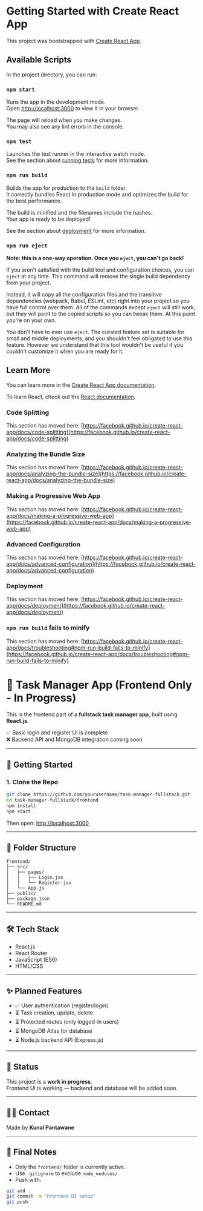 # Getting Started with Create React App

This project was bootstrapped with [Create React App](https://github.com/facebook/create-react-app).

## Available Scripts

In the project directory, you can run:

### `npm start`

Runs the app in the development mode.\
Open [http://localhost:3000](http://localhost:3000) to view it in your browser.

The page will reload when you make changes.\
You may also see any lint errors in the console.

### `npm test`

Launches the test runner in the interactive watch mode.\
See the section about [running tests](https://facebook.github.io/create-react-app/docs/running-tests) for more information.

### `npm run build`

Builds the app for production to the `build` folder.\
It correctly bundles React in production mode and optimizes the build for the best performance.

The build is minified and the filenames include the hashes.\
Your app is ready to be deployed!

See the section about [deployment](https://facebook.github.io/create-react-app/docs/deployment) for more information.

### `npm run eject`

**Note: this is a one-way operation. Once you `eject`, you can't go back!**

If you aren't satisfied with the build tool and configuration choices, you can `eject` at any time. This command will remove the single build dependency from your project.

Instead, it will copy all the configuration files and the transitive dependencies (webpack, Babel, ESLint, etc) right into your project so you have full control over them. All of the commands except `eject` will still work, but they will point to the copied scripts so you can tweak them. At this point you're on your own.

You don't have to ever use `eject`. The curated feature set is suitable for small and middle deployments, and you shouldn't feel obligated to use this feature. However we understand that this tool wouldn't be useful if you couldn't customize it when you are ready for it.

## Learn More

You can learn more in the [Create React App documentation](https://facebook.github.io/create-react-app/docs/getting-started).

To learn React, check out the [React documentation](https://reactjs.org/).

### Code Splitting

This section has moved here: [https://facebook.github.io/create-react-app/docs/code-splitting](https://facebook.github.io/create-react-app/docs/code-splitting)

### Analyzing the Bundle Size

This section has moved here: [https://facebook.github.io/create-react-app/docs/analyzing-the-bundle-size](https://facebook.github.io/create-react-app/docs/analyzing-the-bundle-size)

### Making a Progressive Web App

This section has moved here: [https://facebook.github.io/create-react-app/docs/making-a-progressive-web-app](https://facebook.github.io/create-react-app/docs/making-a-progressive-web-app)

### Advanced Configuration

This section has moved here: [https://facebook.github.io/create-react-app/docs/advanced-configuration](https://facebook.github.io/create-react-app/docs/advanced-configuration)

### Deployment

This section has moved here: [https://facebook.github.io/create-react-app/docs/deployment](https://facebook.github.io/create-react-app/docs/deployment)

### `npm run build` fails to minify

This section has moved here: [https://facebook.github.io/create-react-app/docs/troubleshooting#npm-run-build-fails-to-minify](https://facebook.github.io/create-react-app/docs/troubleshooting#npm-run-build-fails-to-minify)




# 🧠 Task Manager App (Frontend Only - In Progress)

This is the frontend part of a **fullstack task manager app**, built using **React.js**.

✅ Basic login and register UI is complete  
❌ Backend API and MongoDB integration coming soon

---

## 🚀 Getting Started

### 1. Clone the Repo

```bash
git clone https://github.com/yourusername/task-manager-fullstack.git
cd task-manager-fullstack/frontend
npm install
npm start
```

Then open: [http://localhost:3000](http://localhost:3000)

---

## 📁 Folder Structure

```
frontend/
├── src/
│   ├── pages/
│   │   ├── Login.jsx
│   │   └── Register.jsx
│   └── App.js
├── public/
├── package.json
└── README.md
```

---

## 🛠 Tech Stack

- React.js  
- React Router  
- JavaScript (ES6)  
- HTML/CSS  

---

## ✨ Planned Features

- ✅ User authentication (register/login)
- ⏳ Task creation, update, delete
- ⏳ Protected routes (only logged-in users)
- ⏳ MongoDB Atlas for database
- ⏳ Node.js backend API (Express.js)

---

## 📌 Status

This project is a **work in progress**.  
Frontend UI is working — backend and database will be added soon.

---

## 🙋‍♂️ Contact

Made by **Kunal Pantawane**

---

## 🧪 Final Notes

- Only the `frontend/` folder is currently active.
- Use `.gitignore` to exclude `node_modules/`
- Push with:

```bash
git add .
git commit -m "Frontend UI setup"
git push

